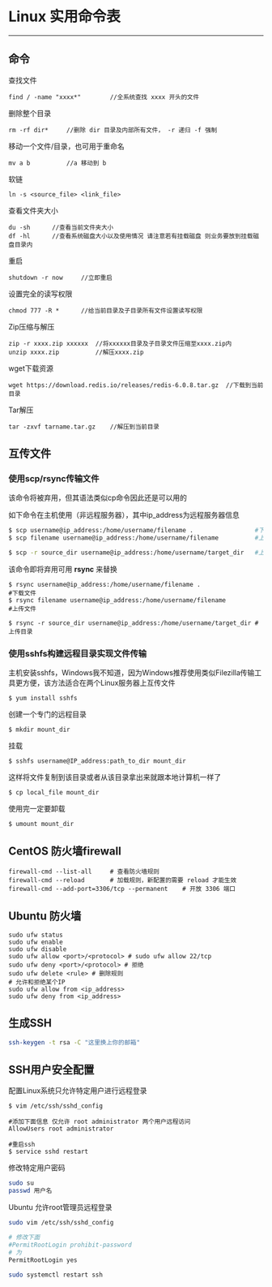 # Linux 实用命令表

------------------------------------------

## 命令

查找文件

```shell
find / -name "xxxx*"		//全系统查找 xxxx 开头的文件
```

删除整个目录

```shell
rm -rf dir*		//删除 dir 目录及内部所有文件， -r 递归 -f 强制
```

移动一个文件/目录，也可用于重命名

```shell
mv a b			//a 移动到 b
```

软链
```shell
ln -s <source_file> <link_file>
```


查看文件夹大小

```shell
du -sh		//查看当前文件夹大小
df -hl		//查看系统磁盘大小以及使用情况 请注意若有挂载磁盘 则业务要放到挂载磁盘目录内
```

重启

```shell
shutdown -r now		//立即重启
```

设置完全的读写权限

```shell
chmod 777 -R *		//给当前目录及子目录所有文件设置读写权限
```

Zip压缩与解压

```shell
zip -r xxxx.zip xxxxxx	//将xxxxxx目录及子目录文件压缩至xxxx.zip内
unzip xxxx.zip			//解压xxxx.zip
```

wget下载资源

```shell
wget https://download.redis.io/releases/redis-6.0.8.tar.gz	//下载到当前目录
```

Tar解压

```shell
tar -zxvf tarname.tar.gz	//解压到当前目录
```

## 互传文件

### 使用scp/rsync传输文件

该命令将被弃用，但其语法类似cp命令因此还是可以用的

如下命令在主机使用（非远程服务器），其中ip_address为远程服务器信息

```sh
$ scp username@ip_address:/home/username/filename .					#下载文件
$ scp filename username@ip_address:/home/username/filename			#上传文件

$ scp -r source_dir username@ip_address:/home/username/target_dir	#上传目录
```

该命令即将弃用可用 **rsync** 来替换

```shell
$ rsync username@ip_address:/home/username/filename .					#下载文件
$ rsync filename username@ip_address:/home/username/filename			#上传文件

$ rsync -r source_dir username@ip_address:/home/username/target_dir	#上传目录
```

### 使用sshfs构建远程目录实现文件传输

主机安装sshfs，Windows我不知道，因为Windows推荐使用类似Filezilla传输工具更方便，该方法适合在两个Linux服务器上互传文件

```shell
$ yum install sshfs
```

创建一个专门的远程目录

```shell
$ mkdir mount_dir
```

挂载

```shell
$ sshfs username@IP_address:path_to_dir mount_dir
```

这样将文件复制到该目录或者从该目录拿出来就跟本地计算机一样了

```shell
$ cp local_file mount_dir
```

使用完一定要卸载

```shell
$ umount mount_dir
```

## CentOS 防火墙firewall

```shell
firewall-cmd --list-all		# 查看防火墙规则
firewall-cmd --reload		# 加载规则，新配置的需要 reload 才能生效
firewall-cmd --add-port=3306/tcp --permanent	# 开放 3306 端口
```

## Ubuntu 防火墙

```shell
sudo ufw status
sudo ufw enable
sudo ufw disable
sudo ufw allow <port>/<protocol> # sudo ufw allow 22/tcp
sudo ufw deny <port>/<protocol> # 拒绝
sudo ufw delete <rule> # 删除规则
# 允许和拒绝某个IP
sudo ufw allow from <ip_address>
sudo ufw deny from <ip_address>
```

## 生成SSH

```sh
ssh-keygen -t rsa -C "这里换上你的邮箱"
```

## SSH用户安全配置

配置Linux系统只允许特定用户进行远程登录

```shell
$ vim /etc/ssh/sshd_config

#添加下面信息 仅允许 root administrator 两个用户远程访问
AllowUsers root administrator

#重启ssh
$ service sshd restart
```

修改特定用户密码

```sh
sudo su
passwd 用户名
```

Ubuntu 允许root管理员远程登录
```sh
sudo vim /etc/ssh/sshd_config

# 修改下面
#PermitRootLogin prohibit-password
# 为
PermitRootLogin yes

sudo systemctl restart ssh

```